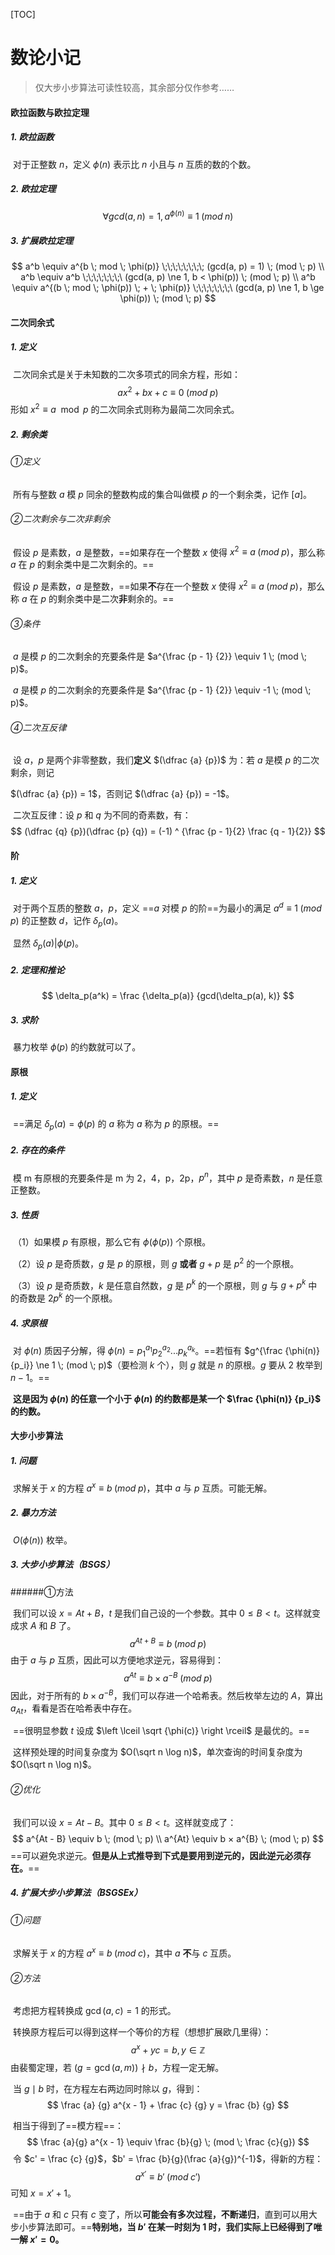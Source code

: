 [TOC]

# 数论小记

>仅大步小步算法可读性较高，其余部分仅作参考……

#### 欧拉函数与欧拉定理

##### 1. 欧拉函数

​	对于正整数 $n$，定义 $\phi (n)$ 表示比 $n$ 小且与 $n$ 互质的数的个数。

##### 2. 欧拉定理

$$
\forall gcd(a, n) = 1, a^{\phi(n)} \equiv 1 \; (mod \; n)
$$

##### 3. 扩展欧拉定理

$$
a^b \equiv a^{b \; mod \; \phi(p)} \;\;\;\;\;\;\;\; (gcd(a, p) = 1) \; (mod \; p)
\\
a^b \equiv a^b \;\;\;\;\;\;\;\ (gcd(a, p) \ne 1, b < \phi(p)) \; (mod \; p)
\\
a^b \equiv a^{(b \; mod \; \phi(p)) \; + \; \phi(p)} \;\;\;\;\;\;\;\ (gcd(a, p) \ne 1, b \ge \phi(p)) \; (mod \; p)
$$

#### 二次同余式

##### 1. 定义

​	二次同余式是关于未知数的二次多项式的同余方程，形如：
$$
ax^2 + bx + c \equiv 0 \; (mod \; p)
$$
​	形如 $x^2 \equiv a \mod p$ 的二次同余式则称为最简二次同余式。

##### 2. 剩余类

###### ①定义	

​	所有与整数 $a$ 模 $p$ 同余的整数构成的集合叫做模 $p$ 的一个剩余类，记作 $[a]$。

###### ②二次剩余与二次非剩余

​	假设 $p$ 是素数，$a$ 是整数，==如果存在一个整数 $x$ 使得 $x^2 \equiv a \; (mod \; p)$，那么称 $a$ 在 $p$ 的剩余类中是二次剩余的。==

​	假设 $p$ 是素数，$a$ 是整数，==如果**不**存在一个整数 $x$ 使得 $x^2 \equiv a \; (mod \; p)$，那么称 $a$ 在 $p$ 的剩余类中是二次**非**剩余的。==

###### ③条件

​	$a$ 是模 $p$ 的二次剩余的充要条件是 $a^{\frac {p - 1} {2}} \equiv 1 \; (mod \; p)$。

​	$a$ 是模 $p$ 的二次剩余的充要条件是 $a^{\frac {p - 1} {2}} \equiv -1 \; (mod \; p)$。

###### ④二次互反律

​	设 $a$，$p$ 是两个非零整数，我们**定义** $(\dfrac {a} {p})$ 为：若 $a$ 是模 $p$ 的二次剩余，则记 

$(\dfrac {a} {p}) = 1$，否则记 $(\dfrac {a} {p}) = -1$。

​	二次互反律：设 $p$ 和 $q$ 为不同的奇素数，有：
$$
(\dfrac {q} {p})(\dfrac {p} {q}) = (-1) ^ {\frac {p - 1}{2} \frac {q - 1}{2}}
$$

#### 阶

##### 1. 定义

​	对于两个互质的整数 $a$，$p$，定义 ==$a$ 对模 $p$ 的阶==为最小的满足 $a^d \equiv 1 \; (mod \; p)$ 的正整数 $d$，记作 $\delta_p(a)$。

​	显然 $\delta_p(a) | \phi(p)$。

##### 2. 定理和推论

$$
\delta_p(a^k) = \frac {\delta_p(a)} {gcd(\delta_p(a), k)}
$$

##### 3. 求阶

​	暴力枚举 $\phi(p)$ 的约数就可以了。

#### 原根

##### 1. 定义

​	==满足 $\delta_p(a) = \phi(p)$ 的 $a$ 称为 $a$ 称为 $p$ 的原根。==

##### 2. 存在的条件

​	模 m 有原根的充要条件是 m 为 2，4，p，2p，$p^n$，其中 $p$ 是奇素数，$n$ 是任意正整数。

##### 3. 性质

​	（1）如果模 $p$ 有原根，那么它有 $\phi(\phi(p))$ 个原根。

​	（2）设 $p$ 是奇质数，$g$ 是 $p$ 的原根，则 $g$ **或者** $g + p$ 是 $p^2$ 的一个原根。

​	（3）设 $p$ 是奇质数，$k$ 是任意自然数，$g$ 是 $p^k$ 的一个原根，则 $g$ 与 $g + p^k$ 中的奇数是 $2p^k$ 的一个原根。

##### 4. 求原根

​	对 $\phi(n)$ 质因子分解，得 $\phi(n) = p_1^{a_1} p_2^{a_2} ... p_k^{a_k}$。==若恒有  $g^{\frac {\phi(n)} {p_i}} \ne 1 \; (mod \; p)$（要检测 $k$ 个），则 $g$ 就是 $n$ 的原根。$g$ 要从 2 枚举到 $n - 1$。==

​	**这是因为 $\phi(n)$ 的任意一个小于 $\phi(n)$ 的约数都是某一个 $\frac {\phi(n)} {p_i}$ 的约数。**

#### 大步小步算法

##### 1. 问题

​	求解关于 $x$ 的方程 $a^x \equiv b \; (mod \; p)$，其中 $a$ 与 $p$ 互质。可能无解。

##### 2. 暴力方法

​	$O(\phi(n))$ 枚举。

##### 3. 大步小步算法（BSGS）

######①方法

​	我们可以设 $x = A t + B$，$t$ 是我们自己设的一个参数。其中 $0 \le B < t$。这样就变成求 $A$ 和 $B$ 了。
$$
a^{At + B} \equiv b \; (mod \; p)
$$
​	由于 $a$ 与 $p$ 互质，因此可以方便地求逆元，容易得到：
$$
a^{At} \equiv b × a^{-B} \; (mod \; p)
$$
​	因此，对于所有的 $b × a^{-B}$，我们可以存进一个哈希表。然后枚举左边的 $A$，算出 $a_{At}$，看看是否在哈希表中存在。

​	==很明显参数 $t$ 设成 $\left \lceil \sqrt {\phi(c)} \right \rceil$ 是最优的。==

​	这样预处理的时间复杂度为 $O(\sqrt n \log n)$，单次查询的时间复杂度为 $O(\sqrt n \log n)$。

###### ②优化

​	我们可以设 $x = A t - B$。其中 $0 \le B < t$。这样就变成了：
$$
a^{At - B} \equiv b \; (mod \; p)
\\
a^{At} \equiv b × a^{B} \; (mod \; p)
$$
​	==可以避免求逆元。**但是从上式推导到下式是要用到逆元的，因此逆元必须存在。**==

##### 4. 扩展大步小步算法（BSGSEx）

###### ①问题

​	求解关于 $x$ 的方程 $a^x \equiv b \; (mod \; c)$，其中 $a$ **不**与 $c$ 互质。

###### ②方法

​	考虑把方程转换成 $\gcd(a, c) = 1$ 的形式。

​	转换原方程后可以得到这样一个等价的方程（想想扩展欧几里得）：
$$
a^x + yc = b, y \in \mathbb{Z}
$$
​	由裴蜀定理，若 $(g = \gcd(a, m)) \nmid b$，方程一定无解。

​	当 $g \mid b$ 时，在方程左右两边同时除以 $g$，得到：
$$
\frac {a} {g} a^{x - 1} + \frac {c} {g} y = \frac {b} {g}
$$

​	相当于得到了==模方程==：
$$
\frac {a}{g} a^{x - 1} \equiv \frac {b}{g} \; (mod \; \frac {c}{g})
$$
​	令 $c' = \frac {c} {g}$，$b' = \frac {b}{g}(\frac {a}{g})^{-1}$，得新的方程：
$$
a^{x'} \equiv b' \; (mod \; c')
$$
​	可知 $x = x' + 1$。

​	==由于 $a$ 和 $c$ 只有 $c$ 变了，所以**可能会有多次过程，不断递归**，直到可以用大步小步算法即可。==**特别地，当 $b'$ 在某一时刻为 1 时，我们实际上已经得到了唯一解 $x' = 0$。** 